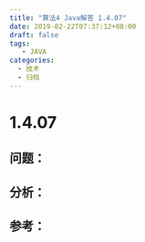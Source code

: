 ```yaml
---
title: "算法4 Java解答 1.4.07"
date: 2019-02-22T07:37:12+08:00
draft: false
tags:
   - JAVA
categories:
  - 技术
  - 归档
---
```



# 1.4.07

## 问题：


## 分析：


## 参考：


